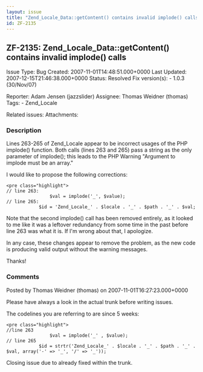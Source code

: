 ```yaml
---
layout: issue
title: "Zend_Locale_Data::getContent() contains invalid implode() calls"
id: ZF-2135
---
```


ZF-2135: Zend\_Locale\_Data::getContent() contains invalid implode() calls
--------------------------------------------------------------------------

 Issue Type: Bug Created: 2007-11-01T14:48:51.000+0000 Last Updated: 2007-12-15T21:46:38.000+0000 Status: Resolved Fix version(s): - 1.0.3 (30/Nov/07)
 
 Reporter:  Adam Jensen (jazzslider)  Assignee:  Thomas Weidner (thomas)  Tags: - Zend\_Locale
 
 Related issues: 
 Attachments: 
### Description

Lines 263-265 of Zend\_Locale appear to be incorrect usages of the PHP implode() function. Both calls (lines 263 and 265) pass a string as the only parameter of implode(); this leads to the PHP Warning "Argument to implode must be an array."

I would like to propose the following corrections:

 
    <pre class="highlight">
    // line 263:
                    $val = implode('_', $value);
    // line 265:
                $id = 'Zend_Locale_' . $locale . '_' . $path . '_' . $val;


Note that the second implode() call has been removed entirely, as it looked to me like it was a leftover redundancy from some time in the past before line 263 was what it is. If I'm wrong about that, I apologize.

In any case, these changes appear to remove the problem, as the new code is producing valid output without the warning messages.

Thanks!

 

 

### Comments

Posted by Thomas Weidner (thomas) on 2007-11-01T16:27:23.000+0000

Please have always a look in the actual trunk before writing issues.

The codelines you are referring to are since 5 weeks:

 
    <pre class="highlight">
    //line 263
                    $val = implode('_' , $value);
    // line 265
                $id = strtr('Zend_Locale_' . $locale . '_' . $path . '_' . $val, array('-' => '_', '/' => '_'));


Closing issue due to already fixed within the trunk.

 

 